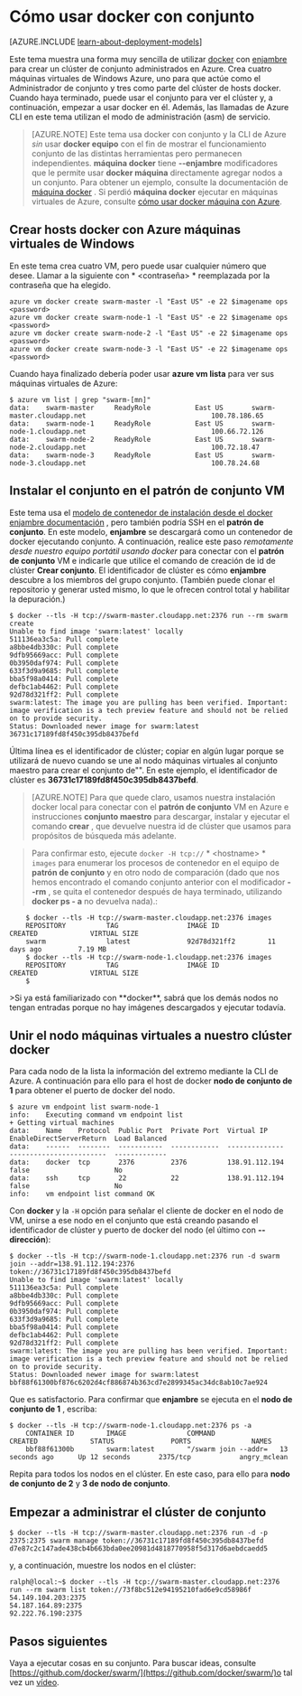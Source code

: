 <properties
   pageTitle="Empezar a usar docker con conjunto de Azure"
   description="Describe cómo crear un grupo de máquinas virtuales con la extensión de VM Docker y usar conjunto para crear un clúster de Docker."
   services="virtual-machines-linux"
   documentationCenter="virtual-machines"
   authors="squillace"
   manager="timlt"
   editor="tysonn"
   tags="azure-service-management"/>

<tags
   ms.service="virtual-machines-linux"
   ms.devlang="na"
   ms.topic="article"
   ms.tgt_pltfrm="vm-linux"
   ms.workload="infrastructure"
   ms.date="01/04/2016"
   ms.author="rasquill"/>

# <a name="how-to-use-docker-with-swarm"></a>Cómo usar docker con conjunto

[AZURE.INCLUDE [learn-about-deployment-models](../../includes/learn-about-deployment-models-classic-include.md)]


Este tema muestra una forma muy sencilla de utilizar [docker](https://www.docker.com/) con [enjambre](https://github.com/docker/swarm) para crear un clúster de conjunto administrados en Azure. Crea cuatro máquinas virtuales de Windows Azure, uno para que actúe como el Administrador de conjunto y tres como parte del clúster de hosts docker. Cuando haya terminado, puede usar el conjunto para ver el clúster y, a continuación, empezar a usar docker en él. Además, las llamadas de Azure CLI en este tema utilizan el modo de administración (asm) de servicio. 

> [AZURE.NOTE] Este tema usa docker con conjunto y la CLI de Azure *sin* usar **docker equipo** con el fin de mostrar el funcionamiento conjunto de las distintas herramientas pero permanecen independientes. **máquina docker** tiene **--enjambre** modificadores que le permite usar **docker máquina** directamente agregar nodos a un conjunto. Para obtener un ejemplo, consulte la documentación de [máquina docker](https://github.com/docker/machine) . Si perdió **máquina docker** ejecutar en máquinas virtuales de Azure, consulte [cómo usar docker máquina con Azure](virtual-machines-linux-docker-machine.md).

## <a name="create-docker-hosts-with-azure-virtual-machines"></a>Crear hosts docker con Azure máquinas virtuales de Windows

En este tema crea cuatro VM, pero puede usar cualquier número que desee. Llamar a la siguiente con * &lt;contraseña&gt; * reemplazada por la contraseña que ha elegido.

    azure vm docker create swarm-master -l "East US" -e 22 $imagename ops <password>
    azure vm docker create swarm-node-1 -l "East US" -e 22 $imagename ops <password>
    azure vm docker create swarm-node-2 -l "East US" -e 22 $imagename ops <password>
    azure vm docker create swarm-node-3 -l "East US" -e 22 $imagename ops <password>

Cuando haya finalizado debería poder usar **azure vm lista** para ver sus máquinas virtuales de Azure:

    $ azure vm list | grep "swarm-[mn]"
    data:    swarm-master     ReadyRole           East US       swarm-master.cloudapp.net                               100.78.186.65
    data:    swarm-node-1     ReadyRole           East US       swarm-node-1.cloudapp.net                               100.66.72.126
    data:    swarm-node-2     ReadyRole           East US       swarm-node-2.cloudapp.net                               100.72.18.47  
    data:    swarm-node-3     ReadyRole           East US       swarm-node-3.cloudapp.net                               100.78.24.68  

## <a name="installing-swarm-on-the-swarm-master-vm"></a>Instalar el conjunto en el patrón de conjunto VM

Este tema usa el [modelo de contenedor de instalación desde el docker enjambre documentación](https://github.com/docker/swarm#1---docker-image) , pero también podría SSH en el **patrón de conjunto**. En este modelo, **enjambre** se descargará como un contenedor de docker ejecutando conjunto. A continuación, realice este paso *remotamente desde nuestro equipo portátil usando docker* para conectar con el **patrón de conjunto** VM e indicarle que utilice el comando de creación de id de clúster **Crear conjunto**. El identificador de clúster es cómo **enjambre** descubre a los miembros del grupo conjunto. (También puede clonar el repositorio y generar usted mismo, lo que le ofrecen control total y habilitar la depuración.)

    $ docker --tls -H tcp://swarm-master.cloudapp.net:2376 run --rm swarm create
    Unable to find image 'swarm:latest' locally
    511136ea3c5a: Pull complete
    a8bbe4db330c: Pull complete
    9dfb95669acc: Pull complete
    0b3950daf974: Pull complete
    633f3d9a9685: Pull complete
    bba5f98a0414: Pull complete
    defbc1ab4462: Pull complete
    92d78d321ff2: Pull complete
    swarm:latest: The image you are pulling has been verified. Important: image verification is a tech preview feature and should not be relied on to provide security.
    Status: Downloaded newer image for swarm:latest
    36731c17189fd8f450c395db8437befd

Última línea es el identificador de clúster; copiar en algún lugar porque se utilizará de nuevo cuando se une al nodo máquinas virtuales al conjunto maestro para crear el conjunto de"". En este ejemplo, el identificador de clúster es **36731c17189fd8f450c395db8437befd**.

> [AZURE.NOTE] Para que quede claro, usamos nuestra instalación docker local para conectar con el **patrón de conjunto** VM en Azure e instrucciones **conjunto maestro** para descargar, instalar y ejecutar el comando **crear** , que devuelve nuestra id de clúster que usamos para propósitos de búsqueda más adelante.
<!-- -->
> Para confirmar esto, ejecute `docker -H tcp://` * &lt;hostname&gt; * ` images` para enumerar los procesos de contenedor en el equipo de **patrón de conjunto** y en otro nodo de comparación (dado que nos hemos encontrado el comando conjunto anterior con el modificador **--rm** , se quita el contenedor después de haya terminado, utilizando **docker ps - a** no devuelva nada).:


        $ docker --tls -H tcp://swarm-master.cloudapp.net:2376 images
        REPOSITORY          TAG                 IMAGE ID            CREATED             VIRTUAL SIZE
        swarm               latest              92d78d321ff2        11 days ago         7.19 MB
        $ docker --tls -H tcp://swarm-node-1.cloudapp.net:2376 images
        REPOSITORY          TAG                 IMAGE ID            CREATED             VIRTUAL SIZE
        $
<P />
>Si ya está familiarizado con **docker**, sabrá que los demás nodos no tengan entradas porque no hay imágenes descargados y ejecutar todavía.

## <a name="join-the-node-vms-to-our-docker-cluster"></a>Unir el nodo máquinas virtuales a nuestro clúster docker

Para cada nodo de la lista la información del extremo mediante la CLI de Azure. A continuación para ello para el host de docker **nodo de conjunto de 1** para obtener el puerto de docker del nodo.

    $ azure vm endpoint list swarm-node-1
    info:    Executing command vm endpoint list
    + Getting virtual machines
    data:    Name    Protocol  Public Port  Private Port  Virtual IP      EnableDirectServerReturn  Load Balanced
    data:    ------  --------  -----------  ------------  --------------  ------------------------  -------------
    data:    docker  tcp       2376         2376          138.91.112.194  false                     No
    data:    ssh     tcp       22           22            138.91.112.194  false                     No
    info:    vm endpoint list command OK


Con **docker** y la `-H` opción para señalar el cliente de docker en el nodo de VM, unirse a ese nodo en el conjunto que está creando pasando el identificador de clúster y puerto de docker del nodo (el último con **--dirección**):

    $ docker --tls -H tcp://swarm-node-1.cloudapp.net:2376 run -d swarm join --addr=138.91.112.194:2376 token://36731c17189fd8f450c395db8437befd
    Unable to find image 'swarm:latest' locally
    511136ea3c5a: Pull complete
    a8bbe4db330c: Pull complete
    9dfb95669acc: Pull complete
    0b3950daf974: Pull complete
    633f3d9a9685: Pull complete
    bba5f98a0414: Pull complete
    defbc1ab4462: Pull complete
    92d78d321ff2: Pull complete
    swarm:latest: The image you are pulling has been verified. Important: image verification is a tech preview feature and should not be relied on to provide security.
    Status: Downloaded newer image for swarm:latest
    bbf88f61300bf876c6202d4cf886874b363cd7e2899345ac34dc8ab10c7ae924

Que es satisfactorio. Para confirmar que **enjambre** se ejecuta en el **nodo de conjunto de 1** , escriba:

    $ docker --tls -H tcp://swarm-node-1.cloudapp.net:2376 ps -a
        CONTAINER ID        IMAGE               COMMAND                CREATED             STATUS              PORTS               NAMES
        bbf88f61300b        swarm:latest        "/swarm join --addr=   13 seconds ago      Up 12 seconds       2375/tcp            angry_mclean

Repita para todos los nodos en el clúster. En este caso, para ello para **nodo de conjunto de 2** y **3 de nodo de conjunto**.

## <a name="begin-managing-the-swarm-cluster"></a>Empezar a administrar el clúster de conjunto

    $ docker --tls -H tcp://swarm-master.cloudapp.net:2376 run -d -p 2375:2375 swarm manage token://36731c17189fd8f450c395db8437befd
    d7e87c2c147ade438cb4b663bda0ee20981d4818770958f5d317d6aebdcaedd5

y, a continuación, muestre los nodos en el clúster:

    ralph@local:~$ docker --tls -H tcp://swarm-master.cloudapp.net:2376 run --rm swarm list token://73f8bc512e94195210fad6e9cd58986f
    54.149.104.203:2375
    54.187.164.89:2375
    92.222.76.190:2375

<!--Every topic should have next steps and links to the next logical set of content to keep the customer engaged-->
## <a name="next-steps"></a>Pasos siguientes

Vaya a ejecutar cosas en su conjunto. Para buscar ideas, consulte [https://github.com/docker/swarm/](https://github.com/docker/swarm/)o tal vez un [vídeo](https://www.youtube.com/watch?v=EC25ARhZ5bI).

<!-- links -->

[docker-machine-azure]: virtual-machines-linux-docker-machine.md
 
